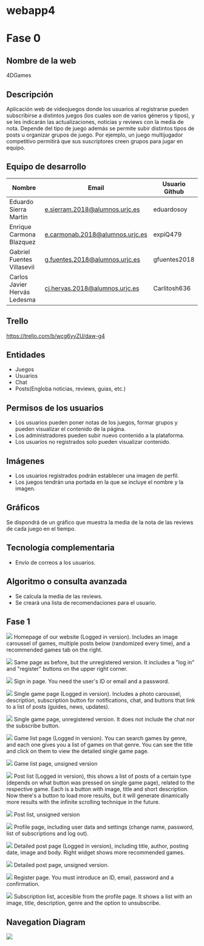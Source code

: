# webapp4
# Fase 0

## Nombre de la web
4DGames

## Descripción
Aplicación web de videojuegos donde los usuarios al registrarse pueden subscribirse a distintos juegos (los cuales son de varios géneros y tipos), y se les indicarán las actualizaciones, noticias y reviews con la media de nota. Depende del tipo de juego además se permite subir distintos tipos de posts u organizar grupos de juego. Por ejemplo, un juego multijugador competitivo permitirá que sus suscriptores creen grupos para jugar en equipo.
## Equipo de desarrollo 
| Nombre | Email | Usuario Github |
| -- | -- | -- |
| Eduardo Sierra Martin       | e.sierram.2018@alumnos.urjc.es  | eduardosoy    |
| Enrique Carmona Blazquez    | e.carmonab.2018@alumnos.urjc.es | expiQ479      |
| Gabriel Fuentes Villasevil  | g.fuentes.2018@alumnos.urjc.es  | gfuentes2018  |
| Carlos Javier Hervás Ledesma| cj.hervas.2018@alumnos.urjc.es  | Carlitosh636  |
## Trello

https://trello.com/b/wcg6yyZU/daw-g4

## Entidades
- Juegos
- Usuarios 
- Chat
- Posts(Engloba noticias, reviews, guias, etc.)
## Permisos de los usuarios
- Los usuarios pueden poner notas de los juegos, formar grupos y pueden visualizar el contenido de la página. 
- Los administradores pueden subir nuevo contenido a la plataforma.
- Los usuarios no registrados solo pueden visualizar contenido.
## Imágenes
- Los usuarios registrados podrán establecer una imagen de perfil.
- Los juegos tendrán una portada en la que se incluye el nombre y la imagen.
## Gráficos
Se dispondrá de un gráfico que muestra la media de la nota de las reviews de cada juego en el tiempo.
## Tecnología complementaria 
- Envío de correos a los usuarios.
## Algoritmo o consulta avanzada
- Se calcula la media de las reviews.
- Se creará una lista de recomendaciones para el usuario.

## Fase 1
![](Capturas%204DGames/Home.png)
Homepage of our website (Logged in version). Includes an image caroussel of games, multiple posts below (randomized every time), and a recommended games tab on the right.

![](Capturas%204DGames/HomeNonLoged.png)
Same page as before, but the unregistered version. It includes a "log in" and "register" buttons on the upper right corner.

![](Capturas%204DGames/IniciarSesion.png)
Sign in page. You need the user's ID or email and a password.

![](Capturas%204DGames/JuegoPage.png)
Single game page (Logged in version). Includes a photo caroussel, description, subscription button for notifications, chat, and buttons that link to a list of posts (guides, news, updates).

![](Capturas%204DGames/JuegoPageNonLoged.png)
Single game page, unregistered version. It does not include the chat nor the subscribe button.

![](Capturas%204DGames/Juegos.png)
Game list page (Logged in version). You can search games by genre, and each one gives you a list of games on that genre. You can see the title and click on them to view the detailed single game page.

![](Capturas%204DGames/JuegosNonLoged.png)
Game list page, unsigned version

![](Capturas%204DGames/ListaPosts.png)
Post list (Logged in version), this shows a list of posts of a certain type (depends on what button was pressed on single game page), related to the respective game. Each is a button with image, title and short description. Now there's a button to load more results, but it will generate dinamically more results with the infinite scrolling technique in the future.

![](Capturas%204DGames/ListaPostsNonLoged.png)
Post list, unsigned version

![](Capturas%204DGames/Perfil.png)
Profile page, including user data and settings (change name, password, list of subscriptions and log out).

![](Capturas%204DGames/PostPage.png)
Detailed post page (Logged in version), including title, author, posting date, image and body. Right widget shows more recommended games.

![](Capturas%204DGames/PostPageNonLoged.png)
Detailed post page, unsigned version.

![](Capturas%204DGames/Registrarse.png)
Register page. You must introduce an ID, email, password and a confirmation.

![](Capturas%204DGames/Suscripciones.png)
Subscription list, accesible from the profile page. It shows a list with an image, title, description, genre and the option to unsubscribe.

## Navegation Diagram
![](Navegaciones%204DGames.png)
